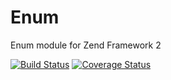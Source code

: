 Enum
====

Enum module for Zend Framework 2

[![Build Status](https://secure.travis-ci.org/neeckeloo/Enum.png?branch=master)](http://travis-ci.org/neeckeloo/Enum)
[![Coverage Status](https://coveralls.io/repos/neeckeloo/Enum/badge.png?branch=master)](https://coveralls.io/r/neeckeloo/Enum)